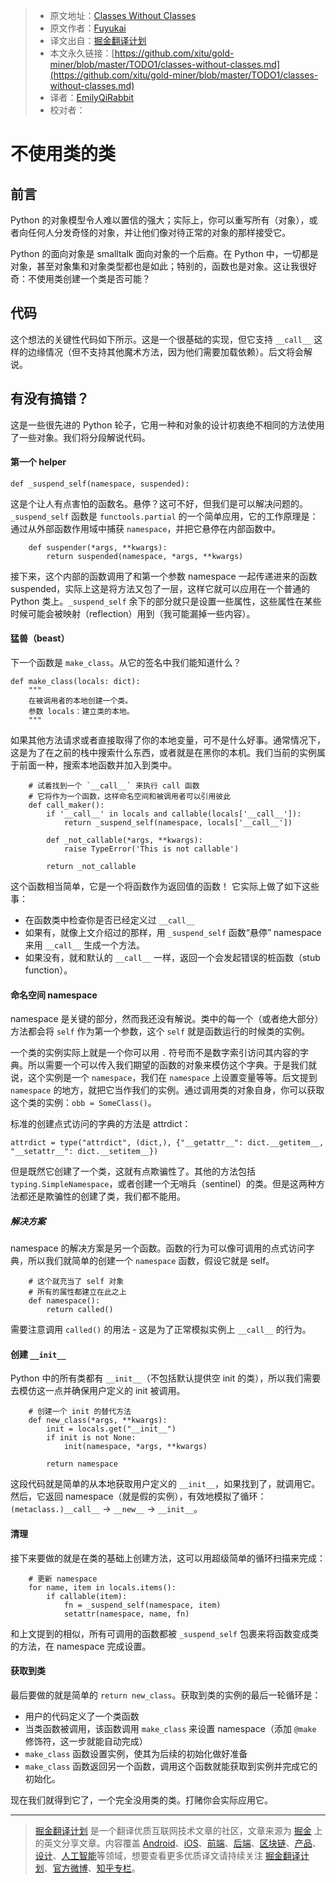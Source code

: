 > * 原文地址：[Classes Without Classes](https://veriny.tf/classes-without-classes/)
> * 原文作者：[Fuyukai](https://veriny.tf/)
> * 译文出自：[掘金翻译计划](https://github.com/xitu/gold-miner)
> * 本文永久链接：[https://github.com/xitu/gold-miner/blob/master/TODO1/classes-without-classes.md](https://github.com/xitu/gold-miner/blob/master/TODO1/classes-without-classes.md)
> * 译者：[EmilyQiRabbit](https://github.com/EmilyQiRabbit)
> * 校对者：

# 不使用类的类

## 前言

Python 的对象模型令人难以置信的强大；实际上，你可以重写所有（对象），或者向任何人分发奇怪的对象，并让他们像对待正常的对象的那样接受它。

Python 的面向对象是 smalltalk 面向对象的一个后裔。在 Python 中，一切都是对象，甚至对象集和对象类型都也是如此；特别的，函数也是对象。这让我很好奇：不使用类创建一个类是否可能？

## 代码

这个想法的关键性代码如下所示。这是一个很基础的实现，但它支持 `__call__` 这样的边缘情况（但不支持其他魔术方法，因为他们需要加载依赖）。后文将会解说。

## 有没有搞错？

这是一些很先进的 Python 轮子，它用一种和对象的设计初衷绝不相同的方法使用了一些对象。我们将分段解说代码。

#### 第一个 helper

```
def _suspend_self(namespace, suspended):  
```

这是个让人有点害怕的函数名。悬停？这可不好，但我们是可以解决问题的。`_suspend_self` 函数是 `functools.partial` 的一个简单应用，它的工作原理是：通过从外部函数作用域中捕获 `namespace`，并把它悬停在内部函数中。

```
    def suspender(*args, **kwargs):
        return suspended(namespace, *args, **kwargs)
```

接下来，这个内部的函数调用了和第一个参数 namespace 一起传递进来的函数 suspended，实际上这是将方法又包了一层，这样它就可以应用在一个普通的 Python 类上。`_suspend_self` 余下的部分就只是设置一些属性，这些属性在某些时候可能会被映射（reflection）用到（我可能漏掉一些内容）。

#### 猛兽（beast）

下一个函数是 `make_class`。从它的签名中我们能知道什么？

```
def make_class(locals: dict):  
    """
    在被调用者的本地创建一个类。
    参数 locals：建立类的本地。
    """
```

如果其他方法请求或者直接取得了你的本地变量，可不是什么好事。通常情况下，这是为了在之前的栈中搜索什么东西，或者就是在黑你的本机。我们当前的实例属于前面一种，搜索本地函数并加入到类中。

```
    # 试着找到一个 `__call__` 来执行 call 函数
    # 它将作为一个函数，这样命名空间和被调用者可以引用彼此
    def call_maker():
        if '__call__' in locals and callable(locals['__call__']):
            return _suspend_self(namespace, locals['__call__'])

        def _not_callable(*args, **kwargs):
            raise TypeError('This is not callable')

        return _not_callable
```

这个函数相当简单，它是一个将函数作为返回值的函数！
它实际上做了如下这些事：

*   在函数类中检查你是否已经定义过 `__call__`
*   如果有，就像上文介绍过的那样，用 `_suspend_self` 函数“悬停” namespace 来用 `__call__` 生成一个方法。
*   如果没有，就和默认的 `__call__` 一样，返回一个会发起错误的桩函数（stub function）。

#### 命名空间 namespace

namespace 是关键的部分，然而我还没有解说。类中的每一个（或者绝大部分）方法都会将 `self` 作为第一个参数，这个 `self` 就是函数运行的时候类的实例。

一个类的实例实际上就是一个你可以用 `.` 符号而不是数字索引访问其内容的字典。所以需要一个可以传入我们期望的函数的对象来模仿这个字典。于是我们就说，这个实例是一个 `namespace`，我们在 `namespace` 上设置变量等等。后文提到 `namespace` 的地方，就把它当作我们的实例。通过调用类的对象自身，你可以获取这个类的实例：`obb = SomeClass()`。

标准的创建点式访问的字典的方法是 attrdict：

```
attrdict = type("attrdict", (dict,), {"__getattr__": dict.__getitem__, "__setattr__": dict.__setitem__})  
```

但是既然它创建了一个类，这就有点欺骗性了。其他的方法包括 `typing.SimpleNamespace`，或者创建一个无哨兵（sentinel）的类。但是这两种方法都还是欺骗性的创建了类，我们都不能用。

##### 解决方案

namespace 的解决方案是另一个函数。函数的行为可以像可调用的点式访问字典，所以我们就简单的创建一个  `namespace` 函数，假设它就是 self。

```
    # 这个就充当了 self 对象
    # 所有的属性都建立在此之上
    def namespace():
        return called()
```

需要注意调用 `called()` 的用法 - 这是为了正常模拟实例上 `__call__` 的行为。

#### 创建 `__init__`

Python 中的所有类都有 `__init__`（不包括默认提供空 init 的类），所以我们需要去模仿这一点并确保用户定义的 init 被调用。

```
    # 创建一个 init 的替代方法
    def new_class(*args, **kwargs):
        init = locals.get("__init__")
        if init is not None:
            init(namespace, *args, **kwargs)

        return namespace
```

这段代码就是简单的从本地获取用户定义的 `__init__`，如果找到了，就调用它。然后，它返回 namespace（就是假的实例），有效地模拟了循环：`(metaclass.)__call__` -> `__new__` -> `__init__`。

#### 清理

接下来要做的就是在类的基础上创建方法，这可以用超级简单的循环扫描来完成：

```
    # 更新 namespace
    for name, item in locals.items():
        if callable(item):
            fn = _suspend_self(namespace, item)
            setattr(namespace, name, fn)
```

和上文提到的相似，所有可调用的函数都被 `_suspend_self` 包裹来将函数变成类的方法，在 namespace 完成设置。

#### 获取到类

最后要做的就是简单的 `return new_class`。获取到类的实例的最后一轮循环是：

*   用户的代码定义了一个类函数
*   当类函数被调用，该函数调用 `make_class` 来设置 namespace（添加 `@make` 修饰符，这一步就能自动完成）
*   `make_class` 函数设置实例，使其为后续的初始化做好准备
*   `make_class` 函数返回另一个函数，调用这个函数就能获取到实例并完成它的初始化。

现在我们就得到它了，一个完全没用类的类。打赌你会实际应用它。


---

> [掘金翻译计划](https://github.com/xitu/gold-miner) 是一个翻译优质互联网技术文章的社区，文章来源为 [掘金](https://juejin.im) 上的英文分享文章。内容覆盖 [Android](https://github.com/xitu/gold-miner#android)、[iOS](https://github.com/xitu/gold-miner#ios)、[前端](https://github.com/xitu/gold-miner#前端)、[后端](https://github.com/xitu/gold-miner#后端)、[区块链](https://github.com/xitu/gold-miner#区块链)、[产品](https://github.com/xitu/gold-miner#产品)、[设计](https://github.com/xitu/gold-miner#设计)、[人工智能](https://github.com/xitu/gold-miner#人工智能)等领域，想要查看更多优质译文请持续关注 [掘金翻译计划](https://github.com/xitu/gold-miner)、[官方微博](http://weibo.com/juejinfanyi)、[知乎专栏](https://zhuanlan.zhihu.com/juejinfanyi)。
